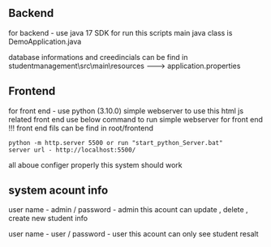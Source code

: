 Backend
------------------------
for backend - use java 17 SDK for run this scripts
main java class is DemoApplication.java

database informations and creedincials can be find in 
studentmanagement\src\main\resources ---> application.properties

Frontend
------------------------
for front end - use python (3.10.0) simple webserver to use this html js related front end
use below command to run simple webserver for front end
!!! front end fils can be find in root/frontend

    python -m http.server 5500 or run "start_python_Server.bat"
    server url - http://localhost:5500/

all aboue configer properly this system should work

system acount info
-----------------------------------------------------------

user name - admin / password - admin 
this acount can update , delete , create new student info

user name - user / password - user 
this acount can only see student resalt 

